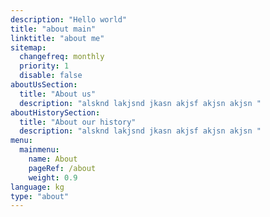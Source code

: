 ```yaml
---
description: "Hello world"
title: "about main"
linktitle: "about me"
sitemap:
  changefreq: monthly
  priority: 1
  disable: false
aboutUsSection:
  title: "About us"
  description: "alsknd lakjsnd jkasn akjsf akjsn akjsn "
aboutHistorySection:
  title: "About our history"
  description: "alsknd lakjsnd jkasn akjsf akjsn akjsn "
menu:
  mainmenu:
    name: About
    pageRef: /about
    weight: 0.9
language: kg
type: "about"
---
```

